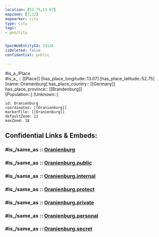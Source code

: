 ```yaml
---
location: [52.75,13.07] 
mapzoom: [7,12] 
mapmarker: city 
type: City
tags:
- geo/City


SpocWebEntityId: 33124
isDeleted: false
confidential: public

---
```

#is_a_/Place  
#is_a_ :: [[Place]] 
[has_place_longitude::13.07] 
[has_place_latitude::52.75] 
[name::Oranienburg] 
has_place_country:: [[Germany]]  
has_place_province:: [[Brandenburg]]  
[Population::] 
[Unknown::] 


```leaflet
id: Oranienburg
coordinates: [[Oranienburg]] 
markerFile: [[Oranienburg]] 
defaultZoom: 11 
maxZoom: 18
```


## Confidential Links & Embeds: 

### #is_/same_as :: [Oranienburg](/_Standards/Earth/Continent/Europe/Europe~Central/Germany/Germany~East/Brandenburg/counties~Brandenburg/Oberhavel/cities~Oberhavel/Oranienburg.md) 

### #is_/same_as :: [Oranienburg.public](/_public/Earth/Continent/Europe/Europe~Central/Germany/Germany~East/Brandenburg/counties~Brandenburg/Oberhavel/cities~Oberhavel/Oranienburg.public.md) 

### #is_/same_as :: [Oranienburg.internal](/_internal/Earth/Continent/Europe/Europe~Central/Germany/Germany~East/Brandenburg/counties~Brandenburg/Oberhavel/cities~Oberhavel/Oranienburg.internal.md) 

### #is_/same_as :: [Oranienburg.protect](/_protect/Earth/Continent/Europe/Europe~Central/Germany/Germany~East/Brandenburg/counties~Brandenburg/Oberhavel/cities~Oberhavel/Oranienburg.protect.md) 

### #is_/same_as :: [Oranienburg.private](/_private/Earth/Continent/Europe/Europe~Central/Germany/Germany~East/Brandenburg/counties~Brandenburg/Oberhavel/cities~Oberhavel/Oranienburg.private.md) 

### #is_/same_as :: [Oranienburg.personal](/_personal/Earth/Continent/Europe/Europe~Central/Germany/Germany~East/Brandenburg/counties~Brandenburg/Oberhavel/cities~Oberhavel/Oranienburg.personal.md) 

### #is_/same_as :: [Oranienburg.secret](/_secret/Earth/Continent/Europe/Europe~Central/Germany/Germany~East/Brandenburg/counties~Brandenburg/Oberhavel/cities~Oberhavel/Oranienburg.secret.md)

